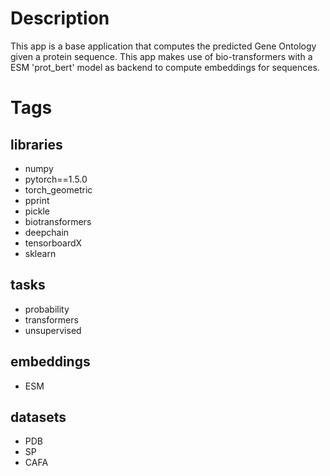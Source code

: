 # Description
This app is a base application that computes the predicted Gene Ontology given a protein sequence.
This app makes use of bio-transformers with a ESM 'prot_bert' model as backend to compute embeddings for sequences.

# Tags

## libraries
- numpy
- pytorch==1.5.0
- torch_geometric
- pprint
- pickle
- biotransformers
- deepchain
- tensorboardX
- sklearn

## tasks
- probability
- transformers
- unsupervised

## embeddings
- ESM

## datasets
- PDB
- SP
- CAFA
